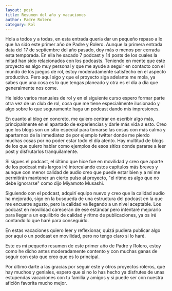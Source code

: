 ```yaml
---
layout: post	
title: Resumen del año y vacaciones
author: Padre Rolero
category: Rol
---
```


Hola a todos y a todas, en esta entrada quería dar un pequeño repaso a lo que ha sido este primer año de Padre y Rolero. Aunque la primera entrada data del 17 de septiembre del año pasado, doy más o menos por cerrada esta temporada. En ella he sacado 7 podcast y 14 posts de los cuales la mitad han sido relacionados con los podcasts. Teniendo en mente que este proyecto es algo muy personal y que me ayude a seguir en contacto con el mundo de los juegos de rol, estoy moderadamente satisfecho en el aspecto productivo.  Pero aquí sigo y que el proyecto siga adelante me mola, ya sabes que una cosa es lo que tengas planeado y otra es el día a día que generalmente nos come.

He leído varios manuales de rol y en el siguiente curso espero formar parte otra vez de un club de rol, cosa que me tiene especialmente ilusionado y algo sobre lo que seguramente haga un podcast dando mis impresiones.

En cuanto al blog en concreto, me quiero centrar en escribir algo más, principalmente en el apartado de experiencias y darle más vida a esto. Creo que los blogs son un sitio especial para tomarse las cosas con más calma y apartarnos de la inmediatez de por ejemplo twitter donde me pierdo muchas cosas por no poder estar todo el día atento. Hay multitud de blogs de los que quiero hablar como ejemplos de esos sitios donde pararse a leer post y disfrutarlos tranquilamente. 

Si sigues el podcast, el último que hice fue en movilidad y creo que aparte de los podcast más largos iré intercalando estos capítulos más breves y aunque con menor calidad de audio creo que puede estar bien y a mí me permitirán mantener un cierto pulso al proyecto, "el ritmo es algo que no debe ignorarse" como dijo Miyamoto Musashi.

Siguiendo con el podcast, adquirí equipo nuevo y creo que la calidad audio ha mejorado, sigo en la busqueda de una estructura del podcast en la que me encuetre agusto, pero la calidad va llegando a un nivel aceptable. Los podcast en movilidad careceran de ese estándar pero intentaré mejorarlo para llegar a un equilibrio de calidad y ritmo de publicaciones, ya os iré contando lo que haré para conseguirlo.

En estas vacaciones quiero leer y reflexionar, quizá pudiera publicar algo por aquí o un podcast en movilidad, pero no tengo claro si lo haré.

Este es mi pequeño resumen de este primer año de Padre y Rolero, estoy como he dicho antes moderadamente contento y con muchas ganas de seguir con esto que creo que es lo principal. 

Por último darte a las gracias por seguir este y otros proyectos roleros, que hay muchos y geniales, espero que si no lo has hecho ya disfrutes de unas estupendas vacaciones con tu familia y amigos y si puede ser con nuestra afición favorita mucho mejor.





